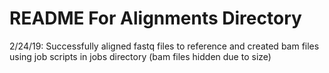 README For Alignments Directory
===============================

2/24/19: Successfully aligned fastq files to reference and created bam files using job scripts in jobs directory (bam files hidden due to size)

